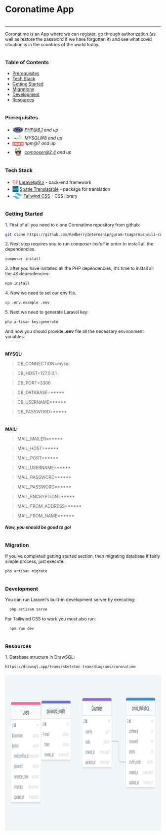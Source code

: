 <div style="display:flex; align-items: center">
  <h1 style="position:relative; top: -6px" >Coronatime App</h1>
</div>

---
Coronatime is an App where we can register, go through authorization (as well as restore the password if we have forgotten it) 
and see what covid situation is in the countries of the world today.

#
### Table of Contents
* [Prerequisites](#prerequisites)
* [Tech Stack](#tech-stack)
* [Getting Started](#getting-started)
* [Migrations](#migration)
* [Development](#development)
* [Resources](#resources)

#
### Prerequisites

* <img src="readme/assets/php.svg" width="35" style="position: relative; top: 4px" /> *PHP@8.1 and up*
* <img src="readme/assets/mysql.png" width="35" style="position: relative; top: 4px" /> *MYSQL@8 and up*
* <img src="readme/assets/npm.png" width="35" style="position: relative; top: 4px" /> *npm@7 and up*
* <img src="readme/assets/composer.png" width="35" style="position: relative; top: 6px" /> *composer@2.4 and up*


#
### Tech Stack

* <img src="readme/assets/laravel.png" height="18" style="position: relative; top: 4px" /> [Laravel@9.x](https://laravel.com/docs/9.x) - back-end framework
* <img src="readme/assets/spatie.png" height="19" style="position: relative; top: 4px" /> [Spatie Translatable](https://github.com/spatie/laravel-translatable) - package for translation
* <img src="readme/assets/tailwind.png" height="19" style="position: relative; top: 4px" /> [Tailwind CSS](https://tailwindcss.com) - CSS library

#
### Getting Started
1\. First of all you need to clone Coronatime repository from github:
```sh
git clone https://github.com/RedberryInternship/guram-tsagareishvili-corona-time
```

2\. Next step requires you to run *composer install* in order to install all the dependencies.
```sh
composer install
```

3\. after you have installed all the PHP dependencies, it's time to install all the JS dependencies:
```sh
npm install
```

4\. Now we need to set our env file. 
```sh
cp .env.example .env
```
5\. Next we need to generate Laravel key:
```sh
php artisan key:generate
```
And now you should provide **.env** file all the necessary environment variables:

#
**MYSQL:**
>DB_CONNECTION=mysql

>DB_HOST=127.0.0.1

>DB_PORT=3306

>DB_DATABASE=*****

>DB_USERNAME=*****

>DB_PASSWORD=*****

#
**MAIL:**
>MAIL_MAILER=*****

>MAIL_HOST=*****

>MAIL_PORT=*****

>MAIL_USERNAME=*****

>MAIL_PASSWORD=*****

>MAIL_PASSWORD=*****

>MAIL_ENCRYPTION=*****

>MAIL_FROM_ADDRESS=*****

>MAIL_FROM_NAME=*****


##### Now, you should be good to go!


#
### Migration
if you've completed getting started section, then migrating database if fairly simple process, just execute:
```sh
php artisan migrate
```

#
### Development

You can run Laravel's built-in development server by executing:

```sh
  php artisan serve
```

For Tailiwind CSS to work you must also run:

```sh
  npm run dev
```

#
### Resources

1\. Database structure in DrawSQL:
```sh
https://drawsql.app/teams/skeleton-team/diagrams/coronatime
```
<img src="readme/assets/drawsql.png" width="100%" height="500" style="position: relative; top: 5px" />